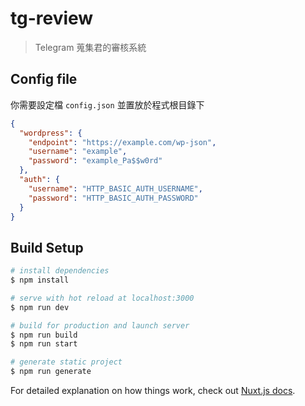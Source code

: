 # tg-review

> Telegram 蒐集君的審核系統
## Config file
你需要設定檔 `config.json` 並置放於程式根目錄下
```json
{
  "wordpress": {
    "endpoint": "https://example.com/wp-json",
    "username": "example",
    "password": "example_Pa$$w0rd"
  },
  "auth": {
    "username": "HTTP_BASIC_AUTH_USERNAME",
    "password": "HTTP_BASIC_AUTH_PASSWORD"
  }
}
```
## Build Setup

```bash
# install dependencies
$ npm install

# serve with hot reload at localhost:3000
$ npm run dev

# build for production and launch server
$ npm run build
$ npm run start

# generate static project
$ npm run generate
```

For detailed explanation on how things work, check out [Nuxt.js docs](https://nuxtjs.org).
